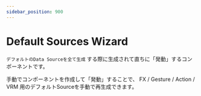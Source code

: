```yaml
---
sidebar_position: 900
---
```


# Default Sources Wizard

`デフォルトのData Sourceを全て生成` する際に生成されて直ちに「発動」するコンポーネントです。

手動でコンポーネントを作成して「発動」することで、 FX / Gesture / Action / VRM 用のデフォルトSourceを手動で再生成できます。
